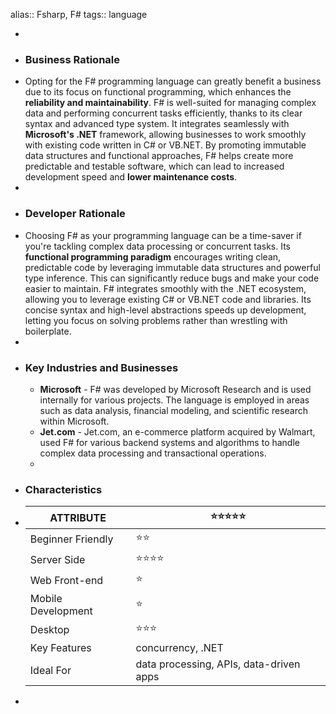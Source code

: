 alias:: Fsharp, F#
tags:: language

-
- ### Business Rationale
- Opting for the F# programming language can greatly benefit a business due to its focus on functional programming, which enhances the **reliability and maintainability**. F# is well-suited for managing complex data and performing concurrent tasks efficiently, thanks to its clear syntax and advanced type system. It integrates seamlessly with **Microsoft's .NET** framework, allowing businesses to work smoothly with existing code written in C# or VB.NET. By promoting immutable data structures and functional approaches, F# helps create more predictable and testable software, which can lead to increased development speed and **lower maintenance costs**.
-
- ### Developer Rationale
- Choosing F# as your programming language can be a time-saver if you're tackling complex data processing or concurrent tasks. Its **functional programming paradigm** encourages writing clean, predictable code by leveraging immutable data structures and powerful type inference. This can significantly reduce bugs and make your code easier to maintain. F# integrates smoothly with the .NET ecosystem, allowing you to leverage existing C# or VB.NET code and libraries.  Its concise syntax and high-level abstractions speeds up development, letting you focus on solving problems rather than wrestling with boilerplate.
-
- ### Key Industries and Businesses
	- **Microsoft** - F# was developed by Microsoft Research and is used internally for various projects. The language is employed in areas such as data analysis, financial modeling, and scientific research within Microsoft.
	- **Jet.com** - Jet.com, an e-commerce platform acquired by Walmart, used F# for various backend systems and algorithms to handle complex data processing and transactional operations.
	-
- ### Characteristics
- | **ATTRIBUTE**          | ⭐⭐⭐⭐⭐                          |
  |--------------------|--------------------------------|
  | Beginner Friendly  | ⭐⭐                            |
  | Server Side        | ⭐⭐⭐⭐                           |
  | Web Front-end      | ⭐                            |
  | Mobile Development | ⭐                              |
  | Desktop            | ⭐⭐⭐                            |
  | Key Features       | concurrency, .NET |
  | Ideal For          | data processing, APIs, data-driven apps |
-